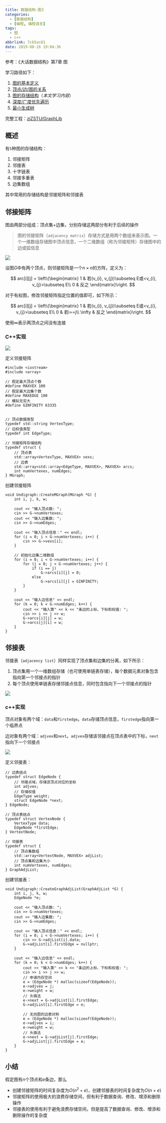 ```yaml
---
title: 数据结构-图3
categories:
  - [数据结构]
  - [编程, 编程语言]
tags:
  - 图
  - c++
abbrlink: 7cb5ac81
date: 2019-08-16 19:04:36
---
```


参考：《大话数据结构》第7章 图

学习路径如下：

1. [图的基本定义](https://github.com/zjZSTU/graph_algorithm)
2. [顶点/边/图的关系](https://www.zhujian.tech/posts/a1a1ab33.html)
3. [图的存储结构](https://www.zhujian.tech/posts/7cb5ac81.html)（*本文学习内容*）
4. [深度/广度优先遍历](https://www.zhujian.tech/posts/e2d13922.html)
5. [最小生成树](https://www.zhujian.tech/posts/95d609b4.html)

完整工程：[zjZSTU/GraphLib](https://github.com/zjZSTU/GraphLib)

## 概述

有`5`种图的存储结构：

1. 邻接矩阵
2. 邻接表
3. 十字链表
4. 邻接多重表
5. 边集数组

其中常用的存储结构是邻接矩阵和邻接表

## 邻接矩阵

图由两部分组成：顶点集+边集，分别存储这两部分有利于后续的操作

>图的邻接矩阵（`adjacency matrix`）存储方式是用两个数组来表示图。一个一维数组存储图中顶点信息，一个二维数组（称为邻接矩阵）存储图中的边或弧信息

![](/imgs/数据结构-图3/adjacent_matrix.png)

设图$G$中有两个顶点，则邻接矩阵是一个$n\times n$的方阵，定义为：

$$
arc[i][j] = \left\{\begin{matrix}
1 & 若(v_{i}, v_{j})\subseteq E或<v_{i}, v_{j}>\subseteq E\\ 
0 & 反之
\end{matrix}\right.
$$

对于有权图，修改邻接矩阵指定位置的值即可，如下所示：

$$
arc[i][j] = \left\{\begin{matrix}
1 & 若(v_{i}, v_{j})\subseteq E或<v_{i}, v_{j}>\subseteq E\\ 
0 & 若i==j\\
\infty & 反之
\end{matrix}\right.
$$

使用$\infty$表示两顶点之间没有连接

### C++实现

![](/imgs/数据结构-图3/mgraph.png)

定义邻接矩阵

```
#include <iostream>
#include <array>

// 假定最大顶点个数
#define MAXVEX 100
// 假定最大边集个数
#define MAXEDGE 100
// 模拟无穷大
#define GINFINITY 63335


// 顶点数据类型
typedef std::string VertexType;
// 边权值类型
typedef int EdgeType;

// 邻接矩阵存储结构
typedef struct {
    // 顶点表
    std::array<VertexType, MAXVEX> vexs;
    // 边表
    std::array<std::array<EdgeType, MAXVEX>, MAXVEX> arcs;
    int numVertexes, numEdges;
} MGraph;

```

创建邻接矩阵

```
void Undigraph::CreateMGraph(MGraph *G) {
    int i, j, k, w;

    cout << "输入顶点数: ";
    cin >> G->numVertexes;
    cout << "输入边集数: ";
    cin >> G->numEdges;

    cout << "输入顶点信息：" << endl;
    for (i = 0; i < G->numVertexes; i++) {
        cin >> G->vexs[i];
    }

    // 初始化边集二维数组
    for (i = 0; i < G->numVertexes; i++) {
        for (j = 0; j < G->numVertexes; j++) {
            if (i == j)
                G->arcs[i][j] = 0;
            else
                G->arcs[i][j] = GINFINITY;
        }
    }

    cout << "输入边信息" << endl;
    for (k = 0; k < G->numEdges; k++) {
        cout << "输入第" << k << "条边的上标、下标和权值: ";
        cin >> i >> j >> w;
        G->arcs[i][j] = w;
        G->arcs[j][i] = w;
    }
}
```

## 邻接表

邻接表（`adjacency list`）同样实现了顶点集和边集的分离，如下所示：

1. 顶点集用一个一维数组存储（也可使用单链表存储），每个数据元素对象包含指向第一个邻接点的指针
2. 每个顶点使用单链表存储邻接点信息，同时包含指向下一个邻接点的指针

![](/imgs/数据结构-图3/adjacent_list.png)

### c++实现

顶点对象有两个域：`data`和`firstedge`。`data`存储顶点信息，`firstedge`指向第一个临界点

边对象有两个域：`adjvex`和`next`。`adjvex`存储该邻接点在顶点表中的下标，`next`指向下一个邻接点

![](/imgs/数据结构-图3/graphadjlist.png)

定义邻接表：

```
// 边表结点
typedef struct EdgeNode {
    // 邻接点域，存储该顶点对应的坐标
    int adjvex;
    // 存储权值
    EdgeType weight;
    struct EdgeNode *next;
} EdgeNode;

// 顶点表结点
typedef struct VertexNode {
    VertexType data;
    EdgeNode *firstEdge;
} VertextNode;

// 邻接表
typedef struct {
    // 顶点集数组
    std::array<VertextNode, MAXVEX> adjList;
    // 顶点集和边集大小
    int numVertexes, numEdges;
} GraphAdjList;
```

创建邻接表：

```
void Undigraph::CreateGraphAdjList(GraphAdjList *G) {
    int i, j, k, w;
    EdgeNode *e;

    cout << "输入顶点数: ";
    cin >> G->numVertexes;
    cout << "输入边集数: ";
    cin >> G->numEdges;

    cout << "输入顶点信息：" << endl;
    for (i = 0; i < G->numVertexes; i++) {
        cin >> G->adjList[i].data;
        G->adjList[i].firstEdge = nullptr;
    }

    cout << "输入边信息" << endl;
    for (k = 0; k < G->numEdges; k++) {
        cout << "输入第" << k << "条边的上标、下标和权值: ";
        cin >> i >> j >> w;
        // 申请内存空间
        e = (EdgeNode *) malloc(sizeof(EdgeNode));
        e->adjvex = j;
        e->weight = w;
        // 头插法
        e->next = G->adjList[i].firstEdge;
        G->adjList[i].firstEdge = e;

        // 无向图的边表对称
        e = (EdgeNode *) malloc(sizeof(EdgeNode));
        e->adjvex = i;
        e->weight = w;
        // 头插法
        e->next = G->adjList[j].firstEdge;
        G->adjList[j].firstEdge = e;
    }
}
```

## 小结

假定图有$n$个顶点和$e$条边，那么

* 创建邻接矩阵的时间复杂度为$O(n^{2}+e)$，创建邻接表的时间复杂度为$O(n+e)$
* 邻接矩阵的使用极大的浪费存储空间，但有利于数据查询、修改、增添和删除操作
* 邻接表的使用有利于避免浪费存储空间，但是提高了数据查询、修改、增添和删除操作的复杂度